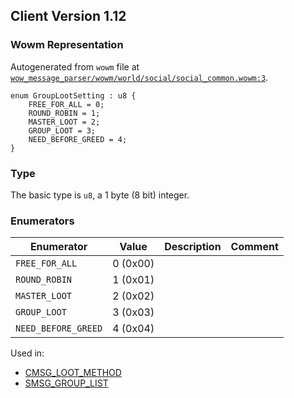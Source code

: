 ## Client Version 1.12

### Wowm Representation

Autogenerated from `wowm` file at [`wow_message_parser/wowm/world/social/social_common.wowm:3`](https://github.com/gtker/wow_messages/tree/main/wow_message_parser/wowm/world/social/social_common.wowm#L3).

```rust,ignore
enum GroupLootSetting : u8 {
    FREE_FOR_ALL = 0;
    ROUND_ROBIN = 1;
    MASTER_LOOT = 2;
    GROUP_LOOT = 3;
    NEED_BEFORE_GREED = 4;
}
```
### Type
The basic type is `u8`, a 1 byte (8 bit) integer.
### Enumerators
| Enumerator | Value  | Description | Comment |
| --------- | -------- | ----------- | ------- |
| `FREE_FOR_ALL` | 0 (0x00) |  |  |
| `ROUND_ROBIN` | 1 (0x01) |  |  |
| `MASTER_LOOT` | 2 (0x02) |  |  |
| `GROUP_LOOT` | 3 (0x03) |  |  |
| `NEED_BEFORE_GREED` | 4 (0x04) |  |  |

Used in:
* [CMSG_LOOT_METHOD](cmsg_loot_method.md)
* [SMSG_GROUP_LIST](smsg_group_list.md)
